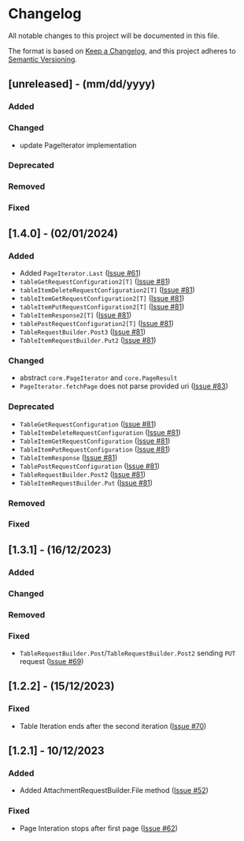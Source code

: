 # Changelog

All notable changes to this project will be documented in this file.

The format is based on [Keep a Changelog](https://keepachangelog.com/en/1.0.0/), and this project adheres to [Semantic Versioning](https://semver.org/spec/v2.0.0.html).

## [unreleased] - (mm/dd/yyyy)

### Added

### Changed

- update PageIterator implementation

### Deprecated

### Removed

### Fixed

## [1.4.0] - (02/01/2024)

### Added

- Added `PageIterator.Last` ([Issue #61](https://github.com/michaeldcanady/servicenow-sdk-go/issues/61))
- `tableGetRequestConfiguration2[T]` ([Issue #81](https://github.com/michaeldcanady/servicenow-sdk-go/issues/81))
- `tableItemDeleteRequestConfiguration2[T]` ([Issue #81](https://github.com/michaeldcanady/servicenow-sdk-go/issues/81))
- `tableItemGetRequestConfiguration2[T]` ([Issue #81](https://github.com/michaeldcanady/servicenow-sdk-go/issues/81))
- `tableItemPutRequestConfiguration2[T]` ([Issue #81](https://github.com/michaeldcanady/servicenow-sdk-go/issues/81))
- `TableItemResponse2[T]` ([Issue #81](https://github.com/michaeldcanady/servicenow-sdk-go/issues/81))
- `tablePostRequestConfiguration2[T]` ([Issue #81](https://github.com/michaeldcanady/servicenow-sdk-go/issues/81))
- `TableRequestBuilder.Post3` ([Issue #81](https://github.com/michaeldcanady/servicenow-sdk-go/issues/81))
- `TableItemRequestBuilder.Put2` ([Issue #81](https://github.com/michaeldcanady/servicenow-sdk-go/issues/81))

### Changed

- abstract `core.PageIterator` and `core.PageResult`
- `PageIterator.fetchPage` does not parse provided uri ([Issue #83](https://github.com/michaeldcanady/servicenow-sdk-go/issues/83))

### Deprecated

- `TableGetRequestConfiguration` ([Issue #81](https://github.com/michaeldcanady/servicenow-sdk-go/issues/81))
- `TableItemDeleteRequestConfiguration` ([Issue #81](https://github.com/michaeldcanady/servicenow-sdk-go/issues/81))
- `TableItemGetRequestConfiguration` ([Issue #81](https://github.com/michaeldcanady/servicenow-sdk-go/issues/81))
- `TableItemPutRequestConfiguration` ([Issue #81](https://github.com/michaeldcanady/servicenow-sdk-go/issues/81))
- `TableItemResponse` ([Issue #81](https://github.com/michaeldcanady/servicenow-sdk-go/issues/81))
- `TablePostRequestConfiguration` ([Issue #81](https://github.com/michaeldcanady/servicenow-sdk-go/issues/81))
- `TableRequestBuilder.Post2` ([Issue #81](https://github.com/michaeldcanady/servicenow-sdk-go/issues/81))
- `TableItemRequestBuilder.Put` ([Issue #81](https://github.com/michaeldcanady/servicenow-sdk-go/issues/81))

### Removed

### Fixed

## [1.3.1] - (16/12/2023)

### Added

### Changed

### Removed

### Fixed

- `TableRequestBuilder.Post`/`TableRequestBuilder.Post2` sending `PUT` request ([Issue #69](https://github.com/michaeldcanady/servicenow-sdk-go/issues/69))

## [1.2.2] - (15/12/2023)

### Fixed

- Table Iteration ends after the second iteration ([Issue #70](https://github.com/michaeldcanady/servicenow-sdk-go/issues/70))

## [1.2.1] - 10/12/2023

### Added

- Added AttachmentRequestBuilder.File method ([Issue #52](https://github.com/michaeldcanady/servicenow-sdk-go/pull/52))

### Fixed

- Page Interation stops after first page ([Issue #62](https://github.com/michaeldcanady/servicenow-sdk-go/pull/62))